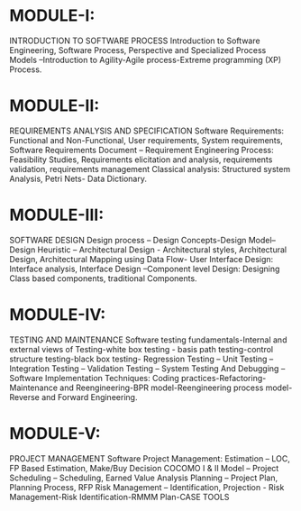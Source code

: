 # MODULE-I:
INTRODUCTION TO SOFTWARE PROCESS
Introduction to Software Engineering, Software Process, Perspective and Specialized Process Models –Introduction to
Agility-Agile process-Extreme programming (XP) Process.
# MODULE-II:
REQUIREMENTS ANALYSIS AND SPECIFICATION
Software Requirements: Functional and Non-Functional, User requirements, System requirements, Software Requirements
Document – Requirement Engineering Process: Feasibility Studies, Requirements elicitation and analysis, requirements
validation, requirements management Classical analysis: Structured system Analysis, Petri Nets- Data Dictionary.
# MODULE-III:
SOFTWARE DESIGN
Design process – Design Concepts-Design Model– Design Heuristic – Architectural Design - Architectural styles,
Architectural Design, Architectural Mapping using Data Flow- User Interface Design: Interface analysis, Interface Design
–Component level Design: Designing Class based components, traditional Components.
# MODULE-IV:
TESTING AND MAINTENANCE
Software testing fundamentals-Internal and external views of Testing-white box testing - basis path testing-control
structure testing-black box testing- Regression Testing – Unit Testing – Integration Testing – Validation Testing – System
Testing And Debugging –Software Implementation Techniques: Coding practices-Refactoring-Maintenance and
Reengineering-BPR model-Reengineering process model-Reverse and Forward Engineering.
# MODULE-V:
PROJECT MANAGEMENT
Software Project Management: Estimation – LOC, FP Based Estimation, Make/Buy Decision COCOMO I & II Model –
Project Scheduling – Scheduling, Earned Value Analysis Planning – Project Plan, Planning Process, RFP Risk
Management – Identification, Projection - Risk Management-Risk Identification-RMMM Plan-CASE TOOLS